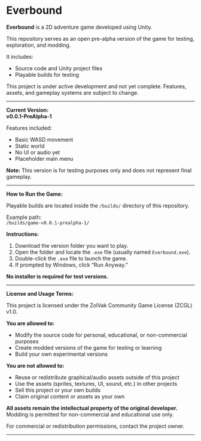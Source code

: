 # Everbound

__Everbound__ is a 2D adventure game developed using Unity.

This repository serves as an open pre-alpha version of the game for testing, exploration, and modding.

It includes:  
- Source code and Unity project files  
- Playable builds for testing  

This project is under active development and not yet complete. Features, assets, and gameplay systems are subject to change.

---

__Current Version:__  
__v0.0.1-PreAlpha-1__

Features included:  
- Basic WASD movement  
- Static world  
- No UI or audio yet  
- Placeholder main menu  

__Note:__ This version is for testing purposes only and does not represent final gameplay.

---

__How to Run the Game:__

Playable builds are located inside the `/builds/` directory of this repository.

Example path:  
`/builds/game-v0.0.1-prealpha-1/`

__Instructions:__  
1. Download the version folder you want to play.  
2. Open the folder and locate the `.exe` file (usually named `Everbound.exe`).  
3. Double-click the `.exe` file to launch the game.  
4. If prompted by Windows, click “Run Anyway.”  

__No installer is required for test versions.__

---

__License and Usage Terms:__

This project is licensed under the ZolVak Community Game License (ZCGL) v1.0.

__You are allowed to:__  
- Modify the source code for personal, educational, or non-commercial purposes  
- Create modded versions of the game for testing or learning  
- Build your own experimental versions  

__You are not allowed to:__  
- Reuse or redistribute graphical/audio assets outside of this project  
- Use the assets (sprites, textures, UI, sound, etc.) in other projects  
- Sell this project or your own builds  
- Claim original content or assets as your own  

__All assets remain the intellectual property of the original developer.__  
Modding is permitted for non-commercial and educational use only.

For commercial or redistribution permissions, contact the project owner.

---
